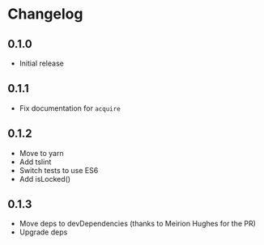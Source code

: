 # Changelog

## 0.1.0

 * Initial release

## 0.1.1

 * Fix documentation for `acquire`

## 0.1.2

 * Move to yarn
 * Add tslint
 * Switch tests to use ES6
 * Add isLocked()

## 0.1.3

 * Move deps to devDependencies (thanks to Meirion Hughes for the PR)
 * Upgrade deps
